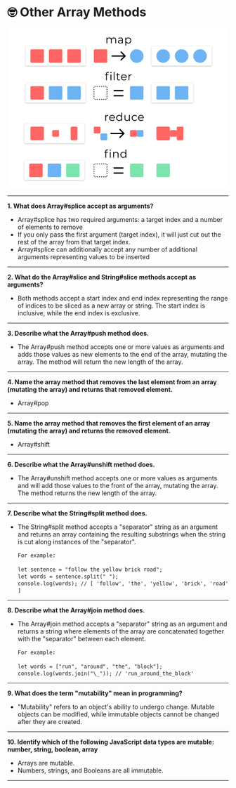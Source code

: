 # 🤓 Other Array Methods

![](<../.gitbook/assets/image (1) (1).png>)

---

**1. What does Array#splice accept as arguments?**

- Array#splice has two required arguments: a target index and a number of elements to remove
- If you only pass the first argument (target index), it will just cut out the rest of the array from that target index.
- Array#splice can additionally accept any number of additional arguments representing values to be inserted

---

**2. What do the Array#slice and String#slice methods accept as arguments?**

- Both methods accept a start index and end index representing the range of indices to be sliced as a new array or string. The start index is inclusive, while the end index is exclusive.

---

**3. Describe what the Array#push method does.**

- The Array#push method accepts one or more values as arguments and adds those values as new elements to the end of the array, mutating the array. The method will return the new length of the array.

---

**4. Name the array method that removes the last element from an array (mutating the array) and returns that removed element.**

- Array#pop

---

**5. Name the array method that removes the first element of an array (mutating the array) and returns the removed element.**

- Array#shift

---

**6. Describe what the Array#unshift method does.**

- The Array#unshift method accepts one or more values as arguments and will add those values to the front of the array, mutating the array. The method returns the new length of the array.

---

**7. Describe what the String#split method does.**

- The String#split method accepts a "separator" string as an argument and returns an array containing the resulting substrings when the string is cut along instances of the "separator".

  ```
  For example:

  let sentence = "follow the yellow brick road";
  let words = sentence.split(" ");
  console.log(words); // [ 'follow', 'the', 'yellow', 'brick', 'road' ]
  ```

---

**8. Describe what the Array#join method does.**

- The Array#join method accepts a "separator" string as an argument and returns a string where elements of the array are concatenated together with the "separator" between each element.

  ```
  For example:

  let words = ["run", "around", "the", "block"];
  console.log(words.join("\_")); // 'run_around_the_block'
  ```

---

**9. What does the term "mutability" mean in programming?**

- "Mutability" refers to an object's ability to undergo change. Mutable objects can be modified, while immutable objects cannot be changed after they are created.

---

**10. Identify which of the following JavaScript data types are mutable: number, string, boolean, array**

- Arrays are mutable.
- Numbers, strings, and Booleans are all immutable.

---
